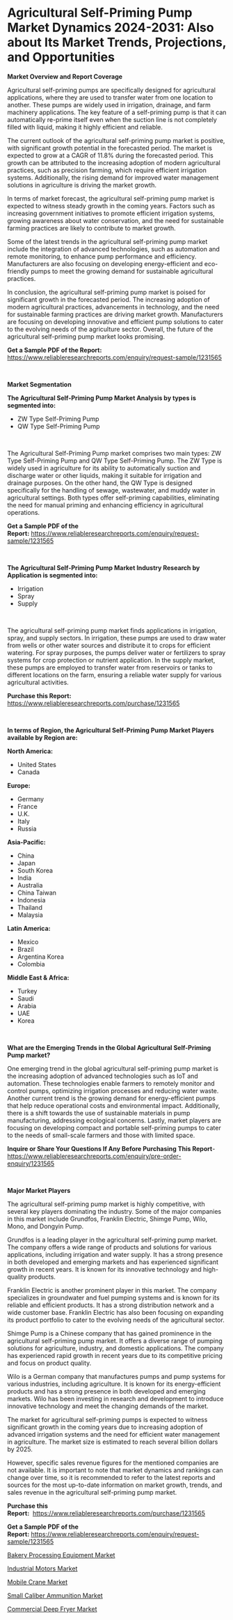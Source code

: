<p><h1>Agricultural Self-Priming Pump Market Dynamics 2024-2031: Also about Its Market Trends, Projections, and Opportunities</h1></p><p><strong>Market Overview and Report Coverage</strong></p>
<p><p>Agricultural self-priming pumps are specifically designed for agricultural applications, where they are used to transfer water from one location to another. These pumps are widely used in irrigation, drainage, and farm machinery applications. The key feature of a self-priming pump is that it can automatically re-prime itself even when the suction line is not completely filled with liquid, making it highly efficient and reliable.</p><p>The current outlook of the agricultural self-priming pump market is positive, with significant growth potential in the forecasted period. The market is expected to grow at a CAGR of 11.8% during the forecasted period. This growth can be attributed to the increasing adoption of modern agricultural practices, such as precision farming, which require efficient irrigation systems. Additionally, the rising demand for improved water management solutions in agriculture is driving the market growth.</p><p>In terms of market forecast, the agricultural self-priming pump market is expected to witness steady growth in the coming years. Factors such as increasing government initiatives to promote efficient irrigation systems, growing awareness about water conservation, and the need for sustainable farming practices are likely to contribute to market growth.</p><p>Some of the latest trends in the agricultural self-priming pump market include the integration of advanced technologies, such as automation and remote monitoring, to enhance pump performance and efficiency. Manufacturers are also focusing on developing energy-efficient and eco-friendly pumps to meet the growing demand for sustainable agricultural practices.</p><p>In conclusion, the agricultural self-priming pump market is poised for significant growth in the forecasted period. The increasing adoption of modern agricultural practices, advancements in technology, and the need for sustainable farming practices are driving market growth. Manufacturers are focusing on developing innovative and efficient pump solutions to cater to the evolving needs of the agriculture sector. Overall, the future of the agricultural self-priming pump market looks promising.</p></p>
<p><strong>Get a Sample PDF of the Report:</strong> <a href="https://www.reliableresearchreports.com/enquiry/request-sample/1231565">https://www.reliableresearchreports.com/enquiry/request-sample/1231565</a></p>
<p>&nbsp;</p>
<p><strong>Market Segmentation</strong></p>
<p><strong>The Agricultural Self-Priming Pump Market Analysis by types is segmented into:</strong></p>
<p><ul><li>ZW Type Self-Priming Pump</li><li>QW Type Self-Priming Pump</li></ul></p>
<p>&nbsp;</p>
<p><p>The Agricultural Self-Priming Pump market comprises two main types: ZW Type Self-Priming Pump and QW Type Self-Priming Pump. The ZW Type is widely used in agriculture for its ability to automatically suction and discharge water or other liquids, making it suitable for irrigation and drainage purposes. On the other hand, the QW Type is designed specifically for the handling of sewage, wastewater, and muddy water in agricultural settings. Both types offer self-priming capabilities, eliminating the need for manual priming and enhancing efficiency in agricultural operations.</p></p>
<p><strong>Get a Sample PDF of the Report:</strong>&nbsp;<a href="https://www.reliableresearchreports.com/enquiry/request-sample/1231565">https://www.reliableresearchreports.com/enquiry/request-sample/1231565</a></p>
<p>&nbsp;</p>
<p><strong>The Agricultural Self-Priming Pump Market Industry Research by Application is segmented into:</strong></p>
<p><ul><li>Irrigation</li><li>Spray</li><li>Supply</li></ul></p>
<p>&nbsp;</p>
<p><p>The agricultural self-priming pump market finds applications in irrigation, spray, and supply sectors. In irrigation, these pumps are used to draw water from wells or other water sources and distribute it to crops for efficient watering. For spray purposes, the pumps deliver water or fertilizers to spray systems for crop protection or nutrient application. In the supply market, these pumps are employed to transfer water from reservoirs or tanks to different locations on the farm, ensuring a reliable water supply for various agricultural activities.</p></p>
<p><strong>Purchase this Report:</strong>&nbsp; <a href="https://www.reliableresearchreports.com/purchase/1231565">https://www.reliableresearchreports.com/purchase/1231565</a></p>
<p>&nbsp;</p>
<p><strong>In terms of Region, the Agricultural Self-Priming Pump Market Players available by Region are:</strong></p>
<p>
    <p> <strong> North America: </strong>
        <ul>
            <li>United States</li>
            <li>Canada</li>
        </ul>
        </p> 
    <p> <strong> Europe: </strong>
        <ul>
            <li>Germany</li>
            <li>France</li>
            <li>U.K.</li>
            <li>Italy</li>
            <li>Russia</li>
        </ul>
        </p> 
    <p> <strong> Asia-Pacific: </strong>
        <ul>
            <li>China</li>
            <li>Japan</li>
            <li>South Korea</li>
            <li>India</li>
            <li>Australia</li>
            <li>China Taiwan</li>
            <li>Indonesia</li>
            <li>Thailand</li>
            <li>Malaysia</li>
        </ul>
        </p> 
    <p> <strong> Latin America: </strong>
        <ul>
            <li>Mexico</li>
            <li>Brazil</li>
            <li>Argentina Korea</li>
            <li>Colombia</li>
        </ul>
        </p> 
    <p> <strong> Middle East & Africa: </strong>
        <ul>
            <li>Turkey</li>
            <li>Saudi</li>
            <li>Arabia</li>
            <li>UAE</li>
            <li>Korea</li>
        </ul>
    </p>
    </p>
<p>&nbsp;</p>
<p><strong>What are the Emerging Trends in the Global Agricultural Self-Priming Pump market?</strong></p>
<p><p>One emerging trend in the global agricultural self-priming pump market is the increasing adoption of advanced technologies such as IoT and automation. These technologies enable farmers to remotely monitor and control pumps, optimizing irrigation processes and reducing water waste. Another current trend is the growing demand for energy-efficient pumps that help reduce operational costs and environmental impact. Additionally, there is a shift towards the use of sustainable materials in pump manufacturing, addressing ecological concerns. Lastly, market players are focusing on developing compact and portable self-priming pumps to cater to the needs of small-scale farmers and those with limited space.</p></p>
<p><strong>Inquire or Share Your Questions If Any Before Purchasing This Report</strong>- <a href="https://www.reliableresearchreports.com/enquiry/pre-order-enquiry/1231565">https://www.reliableresearchreports.com/enquiry/pre-order-enquiry/1231565</a></p>
<p>&nbsp;</p>
<p><strong>Major Market Players</strong></p>
<p><p>The agricultural self-priming pump market is highly competitive, with several key players dominating the industry. Some of the major companies in this market include Grundfos, Franklin Electric, Shimge Pump, Wilo, Mono, and Dongyin Pump.</p><p>Grundfos is a leading player in the agricultural self-priming pump market. The company offers a wide range of products and solutions for various applications, including irrigation and water supply. It has a strong presence in both developed and emerging markets and has experienced significant growth in recent years. It is known for its innovative technology and high-quality products.</p><p>Franklin Electric is another prominent player in this market. The company specializes in groundwater and fuel pumping systems and is known for its reliable and efficient products. It has a strong distribution network and a wide customer base. Franklin Electric has also been focusing on expanding its product portfolio to cater to the evolving needs of the agricultural sector.</p><p>Shimge Pump is a Chinese company that has gained prominence in the agricultural self-priming pump market. It offers a diverse range of pumping solutions for agriculture, industry, and domestic applications. The company has experienced rapid growth in recent years due to its competitive pricing and focus on product quality.</p><p>Wilo is a German company that manufactures pumps and pump systems for various industries, including agriculture. It is known for its energy-efficient products and has a strong presence in both developed and emerging markets. Wilo has been investing in research and development to introduce innovative technology and meet the changing demands of the market.</p><p>The market for agricultural self-priming pumps is expected to witness significant growth in the coming years due to increasing adoption of advanced irrigation systems and the need for efficient water management in agriculture. The market size is estimated to reach several billion dollars by 2025.</p><p>However, specific sales revenue figures for the mentioned companies are not available. It is important to note that market dynamics and rankings can change over time, so it is recommended to refer to the latest reports and sources for the most up-to-date information on market growth, trends, and sales revenue in the agricultural self-priming pump market.</p></p>
<p><strong>Purchase this Report:</strong>&nbsp;&nbsp;<a href="https://www.reliableresearchreports.com/purchase/1231565">https://www.reliableresearchreports.com/purchase/1231565</a></p>
<p></p>
<p><strong>Get a Sample PDF of the Report:</strong>&nbsp;<a href="https://www.reliableresearchreports.com/enquiry/request-sample/1231565">https://www.reliableresearchreports.com/enquiry/request-sample/1231565</a></p>
<p><p><a href="https://github.com/BryceTownsendr/Market-Research-Report-List-2/blob/main/bakery-processing-equipment-market.md">Bakery Processing Equipment Market</a></p><p><a href="https://github.com/ChiragRP21/Market-Research-Report-List-2/blob/main/industrial-motors-market.md">Industrial Motors Market</a></p><p><a href="https://github.com/Chiragrp22/Market-Research-Report-List-2/blob/main/mobile-crane-market.md">Mobile Crane Market</a></p><p><a href="https://github.com/WillieWoodard/Market-Research-Report-List-2/blob/main/small-caliber-ammunition-market.md">Small Caliber Ammunition Market</a></p><p><a href="https://github.com/ChiragRp1/Market-Research-Report-List-2/blob/main/commercial-deep-fryer-market.md">Commercial Deep Fryer Market</a></p></p>